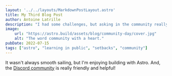 ```yaml
---
layout: '../../layouts/MarkdownPostLayout.astro'
title: My Third Blog Post
author: Antoine Latrille
description: "I had some challenges, but asking in the community really helped!"
image:
    url: "https://astro.build/assets/blog/community-day/cover.jpg"
    alt: "The word community with a heart."
pubDate: 2022-07-15
tags: ["astro", "learning in public", "setbacks", "community"]
---
```

It wasn't always smooth sailing, but I'm enjoying building with Astro. And,
the [Discord community](https://astro.build/chat) is really friendly and helpful!